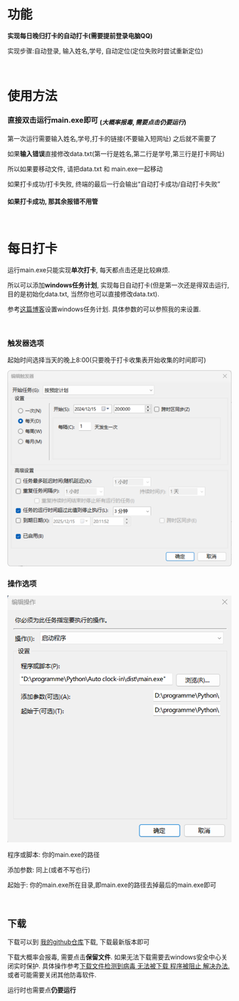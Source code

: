 # 功能

**实现每日晚归打卡的自动打卡(需要提前登录电脑QQ)**

实现步骤:自动登录, 输入姓名,学号, 自动定位(定位失败时尝试重新定位)

<br>

# **使用方法**

### 直接双击运行main.exe即可 $_{(大概率报毒, 需要点击仍要运行)}$

第一次运行需要输入姓名,学号,打卡的链接(不要输入短网址) 之后就不需要了

如果**输入错误**直接修改data.txt(第一行是姓名,第二行是学号,第三行是打卡网址)

所以如果要移动文件, 请把data.txt 和 main.exe一起移动

如果打卡成功/打卡失败, 终端的最后一行会输出“自动打卡成功/自动打卡失败”

#### 如果打卡成功, 那其余报错不用管

<br>

# 每日打卡

运行main.exe只能实现**单次打卡**, 每天都点击还是比较麻烦.

所以可以添加**windows任务计划**, 实现每日自动打卡(但是第一次还是得双击运行, 目的是初始化data.txt, 当然你也可以直接修改data.txt).

参考<a href="https://blog.csdn.net/Tangcutudou/article/details/118706448">这篇博客</a>设置windows任务计划. 具体参数的可以参照我的来设置.

<br>

### 触发器选项

起始时间选择当天的晚上8:00(只要晚于打卡收集表开始收集的时间即可)

![img1](./image/img1.png)

### 操作选项

![img2](./image/img2.png)

程序或脚本: 你的main.exe的路径

添加参数: 同上(或者不写也行)

起始于: 你的main.exe所在目录,即main.exe的路径去掉最后的main.exe即可

<br>

## 下载

下载可以到 <a href="https://github.com/Ni-Sun/Auto-clock-in/tree/main?tab=readme-ov-file">我的github仓库</a>下载, 下载最新版本即可

下载大概率会报毒, 需要点击**保留文件**. 如果无法下载需要去windows安全中心关闭实时保护. 具体操作参考<a href="https://blog.csdn.net/m0_74188229/article/details/137543471?fromshare=blogdetail&sharetype=blogdetail&sharerId=137543471&sharerefer=PC&sharesource=qq_73781710&sharefrom=from_link">下载文件检测到病毒 无法被下载 程序被阻止 解决办法.</a> 或者可能需要关闭其他防毒软件.

运行时也需要点**仍要运行**
